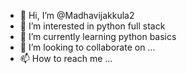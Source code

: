 - 👋 Hi, I’m @Madhavijakkula2
- 👀 I’m interested in python full stack
- 🌱 I’m currently learning  python basics
- 💞️ I’m looking to collaborate on ...
- 📫 How to reach me ...

<!---
Madhavijakkula2/Madhavijakkula2 is a ✨ special ✨ repository because its `README.md` (this file) appears on your GitHub profile.
You can click the Preview link to take a look at your changes.
--->

